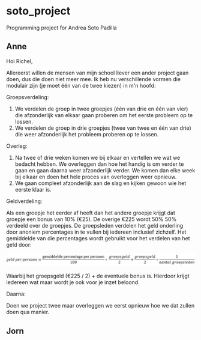 # soto_project

Programming project for Andrea Soto Padilla


## Anne

Hoi Richel,

Allereerst willen de mensen van mijn school liever een ander project gaan doen, dus die doen niet meer mee.
Ik heb nu verschillende vormen die modulair zijn (je moet één van de twee kiezen) in m'n hoofd:

Groepsverdeling:

1. We verdelen de groep in twee groepjes (één van drie en één van vier) die afzonderlijk van elkaar gaan proberen om het eerste probleem op te lossen. 
2. We verdelen de groep in drie groepjes (twee van twee en één van drie) die weer afzonderlijk het probleem proberen op te lossen.


Overleg:

1. Na twee of drie weken komen we bij elkaar en vertellen we wat we bedacht hebben. We overleggen dan hoe het handig is om verder te gaan en gaan daarna weer afzonderlijk verder. We komen dan elke week bij elkaar en doen het hele proces van overleggen weer opnieuw.
2. We gaan compleet afzonderlijk aan de slag en kijken gewoon wie het eerste klaar is.


Geldverdeling:

Als een groepje het eerder af heeft dan het andere groepje krijgt dat groepje een bonus van 10% (€25). De overige €225 wordt 50% 50% verdeeld over de groepjes. De groepsleden verdelen het geld onderling door anoniem percentages in te vullen bij iedereen inclusief zichzelf. Het gemiddelde van die percentages wordt gebruikt voor het verdelen van het geld door: 

![Formule](formule.png)

Waarbij het groepsgeld (€225 / 2) + de eventuele bonus is. Hierdoor krijgt iedereen wat maar wordt je ook voor je inzet beloond.

Daarna:

Doen we project twee maar overleggen we eerst opnieuw hoe we dat zullen doen qua manier.


## Jorn